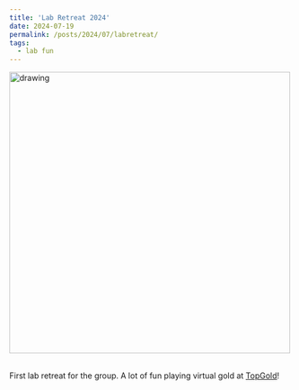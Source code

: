 ```yaml
---
title: 'Lab Retreat 2024'
date: 2024-07-19
permalink: /posts/2024/07/labretreat/
tags:
  - lab fun
---
```


<img src="/images/labretreat_2024.jpg" alt="drawing" width=500 align="middle"/>

\
First lab retreat for the group. A lot of fun playing virtual gold at [TopGold](https://topgolfoberhausen.com/specials/deinstag?gad_source=1&gclid=CjwKCAjwg-24BhB_EiwA1ZOx8ocZiH9dcGtah7SJDZW1r5UErpPEUd6Okl2K-y_W5aFy-LxCDljYVBoC840QAvD_BwE)!
